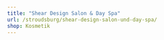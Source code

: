 ```yaml
---
title: "Shear Design Salon & Day Spa"
url: /stroudsburg/shear-design-salon-und-day-spa/
shop: Kosmetik
---
```

